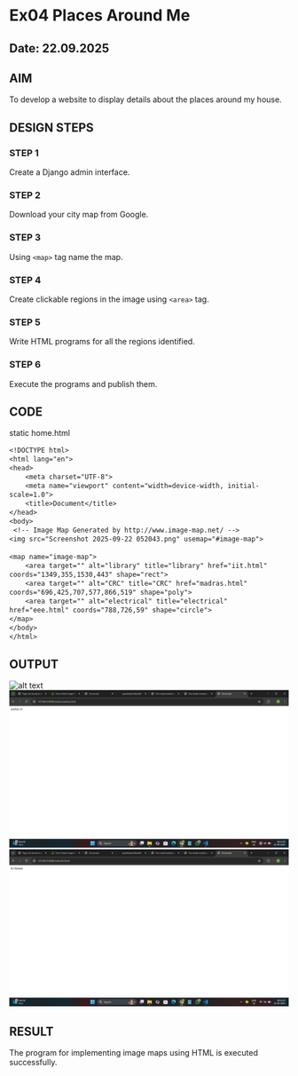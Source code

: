 # Ex04 Places Around Me
## Date: 22.09.2025

## AIM
To develop a website to display details about the places around my house.

## DESIGN STEPS

### STEP 1
Create a Django admin interface.

### STEP 2
Download your city map from Google.

### STEP 3
Using ```<map>``` tag name the map.

### STEP 4
Create clickable regions in the image using ```<area>``` tag.

### STEP 5
Write HTML programs for all the regions identified.

### STEP 6
Execute the programs and publish them.

## CODE
static
home.html
```
<!DOCTYPE html>
<html lang="en">
<head>
    <meta charset="UTF-8">
    <meta name="viewport" content="width=device-width, initial-scale=1.0">
    <title>Document</title>
</head>
<body>
 <!-- Image Map Generated by http://www.image-map.net/ -->
<img src="Screenshot 2025-09-22 052043.png" usemap="#image-map">

<map name="image-map">
    <area target="" alt="library" title="library" href="iit.html" coords="1349,355,1530,443" shape="rect">
    <area target="" alt="CRC" title="CRC" href="madras.html" coords="696,425,707,577,866,519" shape="poly">
    <area target="" alt="electrical" title="electrical" href="eee.html" coords="788,726,59" shape="circle">
</map>
</body>
</html>
```

## OUTPUT
![alt text](<Screenshot 2025-09-22 061117-1.png>)
![alt text](<Screenshot 2025-09-22 061132.png>)
![alt text](<Screenshot 2025-09-22 061149.png>)






## RESULT
The program for implementing image maps using HTML is executed successfully.
